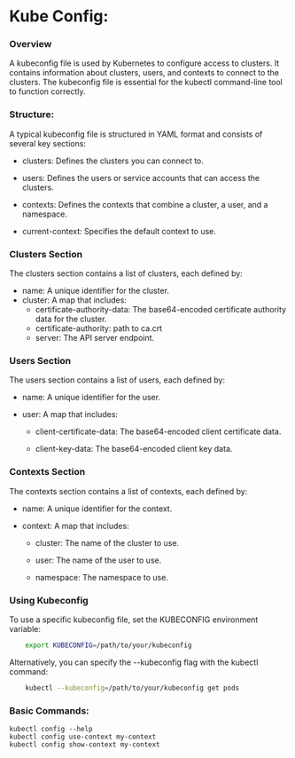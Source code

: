 # Kube Config:

### Overview
A kubeconfig file is used by Kubernetes to configure access to clusters. It contains information about clusters, users, and contexts to connect to the clusters. The kubeconfig file is essential for the kubectl command-line tool to function correctly.

### Structure:
A typical kubeconfig file is structured in YAML format and consists of several key sections:

- clusters: Defines the clusters you can connect to.

- users: Defines the users or service accounts that can access the clusters.

- contexts: Defines the contexts that combine a cluster, a user, and a namespace.

- current-context: Specifies the default context to use.

### Clusters Section
The clusters section contains a list of clusters, each defined by:

- name: A unique identifier for the cluster.
- cluster: A map that includes:
    - certificate-authority-data: The base64-encoded certificate authority data for the cluster.
    - certificate-authority: path to ca.crt
    - server: The API server endpoint.

### Users Section
The users section contains a list of users, each defined by:

- name: A unique identifier for the user.

- user: A map that includes:

    - client-certificate-data: The base64-encoded client certificate data.

    - client-key-data: The base64-encoded client key data.

### Contexts Section
The contexts section contains a list of contexts, each defined by:

- name: A unique identifier for the context.

- context: A map that includes:

    - cluster: The name of the cluster to use.

    - user: The name of the user to use.

    - namespace: The namespace to use.

### Using Kubeconfig
To use a specific kubeconfig file, set the KUBECONFIG environment variable:
``` bash
    export KUBECONFIG=/path/to/your/kubeconfig
```

Alternatively, you can specify the --kubeconfig flag with the kubectl command:
``` bash
    kubectl --kubeconfig=/path/to/your/kubeconfig get pods
```

### Basic Commands:

    kubectl config --help
    kubectl config use-context my-context
    kubectl config show-context my-context
